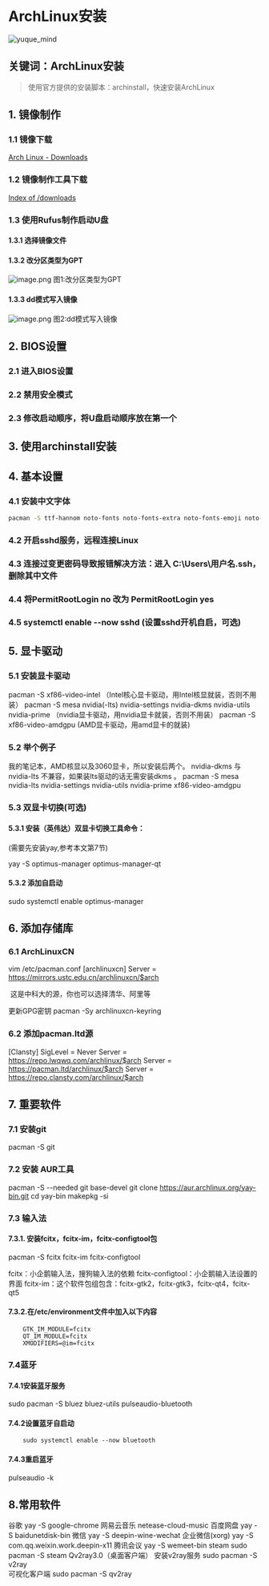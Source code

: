 # ArchLinux安装

![yuque_mind](https://yuling-1318764606.cos.ap-chengdu.myqcloud.com/blog/yuque_mind.jpeg)

## 关键词：ArchLinux安装

> 使用官方提供的安装脚本：archinstall，快速安装ArchLinux

## 1. 镜像制作

### 1.1 镜像下载

[Arch Linux - Downloads](https://archlinux.org/download/)

### 1.2 镜像制作工具下载

[Index of /downloads](http://rufus.ie/downloads/)

### 1.3 使用Rufus制作启动U盘

#### 1.3.1 选择镜像文件

#### 1.3.2 改分区类型为GPT

![image.png](https://yuling-1318764606.cos.ap-chengdu.myqcloud.com/blog/1685162071621-71f1538b-7e8a-4f0b-8e4c-a9adffa044d8.png)
图1:改分区类型为GPT

#### 1.3.3 dd模式写入镜像

![image.png](https://yuling-1318764606.cos.ap-chengdu.myqcloud.com/blog/1685162144109-d1039252-7442-4346-a2f6-73420bece90f.png)
图2:dd模式写入镜像

## 2. BIOS设置

### 2.1 进入BIOS设置

### 2.2 禁用安全模式

### 2.3 修改启动顺序，将U盘启动顺序放在第一个

## 3. 使用archinstall安装

## 4. 基本设置

### 4.1 安装中文字体

```bash
pacman -S ttf-hannom noto-fonts noto-fonts-extra noto-fonts-emoji noto-fonts-cjk adobe-source-code-pro-fonts adobe-source-sans-fonts adobe-source-serif-fonts adobe-source-han-sans-cn-fonts adobe-source-han-sans-hk-fonts adobe-source-han-sans-tw-fonts adobe-source-han-serif-cn-fonts wqy-zenhei wqy-microhei
```

### 4.2 开启sshd服务，远程连接Linux

### 4.3 连接过变更密码导致报错解决方法：进入  C:\Users\用户名\.ssh，删除其中文件

### 4.4 将PermitRootLogin no 改为 PermitRootLogin yes

### 4.5 systemctl enable --now sshd    (设置sshd开机自启，可选)

## 5. 显卡驱动

### 5.1 安装显卡驱动

pacman -S xf86-video-intel
												（Intel核心显卡驱动，用Intel核显就装，否则不用装）
pacman -S mesa nvidia(-lts) nvidia-settings nvidia-dkms nvidia-utils nvidia-prime
												（nvidia显卡驱动，用nvidia显卡就装，否则不用装）
pacman -S xf86-video-amdgpu
												  (AMD显卡驱动，用amd显卡的就装)

### 5.2 举个例子

我的笔记本，AMD核显以及3060显卡，所以安装后两个。
nvidia-dkms 与 nvidia-lts 不兼容，如果装lts驱动的话无需安装dkms 。
pacman -S mesa nvidia-lts nvidia-settings  nvidia-utils nvidia-prime xf86-video-amdgpu

### 5.3 双显卡切换(可选)

#### 5.3.1 安装（英伟达）双显卡切换工具命令：

(需要先安装yay,参考本文第7节)

yay -S optimus-manager optimus-manager-qt

#### 5.3.2 添加自启动

sudo systemctl enable optimus-manager

## 6. 添加存储库

### 6.1 ArchLinuxCN

vim /etc/pacman.conf
[archlinuxcn]
Server = https://mirrors.ustc.edu.cn/archlinuxcn/$arch

​	这是中科大的源，你也可以选择清华、阿里等

更新GPG密钥
pacman -Sy archlinuxcn-keyring

### 6.2 添加pacman.ltd源

[Clansty]
SigLevel = Never
Server = https://repo.lwqwq.com/archlinux/$arch
Server = https://pacman.ltd/archlinux/$arch
Server = https://repo.clansty.com/archlinux/$arch

## 7. 重要软件

### 7.1 安装git

pacman -S git

### 7.2 安装 AUR工具

pacman -S --needed git base-devel
git clone https://aur.archlinux.org/yay-bin.git
cd yay-bin
makepkg -si

### 7.3 输入法

#### 7.3.1. 安装fcitx，fcitx-im，fcitx-configtool包

pacman -S fcitx fcitx-im fcitx-configtool

fcitx：小企鹅输入法，搜狗输入法的依赖
fcitx-configtool：小企鹅输入法设置的界面
fcitx-im：这个软件包组包含：fcitx-gtk2，fcitx-gtk3，fcitx-qt4，fcitx-qt5

#### 7.3.2.在/etc/environment文件中加入以下内容

    	GTK_IM_MODULE=fcitx
    	QT_IM_MODULE=fcitx
    	XMODIFIERS=@im=fcitx

### 7.4蓝牙

#### 7.4.1安装蓝牙服务

sudo pacman -S bluez bluez-utils pulseaudio-bluetooth

#### 7.4.2设置蓝牙自启动

    	sudo systemctl enable --now bluetooth

#### 7.4.3重启蓝牙

pulseaudio -k

## 8.常用软件

谷歌
yay -S google-chrome
网易云音乐
netease-cloud-music
百度网盘
yay -S baidunetdisk-bin
微信
yay -S deepin-wine-wechat
企业微信(xorg)
yay -S com.qq.weixin.work.deepin-x11
腾讯会议
yay -S wemeet-bin
steam
sudo pacman -S steam
Qv2ray3.0（桌面客户端）
安装v2ray服务
sudo pacman -S v2ray 	
可视化客户端
sudo pacman -S qv2ray
